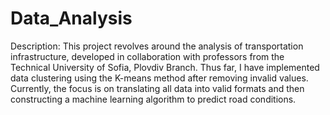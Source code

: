 # Data_Analysis
Description:
This project revolves around the analysis of transportation infrastructure, developed in collaboration with professors from the Technical University of Sofia, Plovdiv Branch. Thus far, I have implemented data clustering using the K-means method after removing invalid values. Currently, the focus is on translating all data into valid formats and then constructing a machine learning algorithm to predict road conditions.
